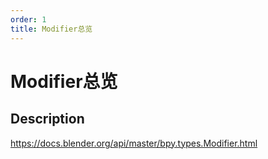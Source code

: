 ```yaml
---
order: 1
title: Modifier总览
---
```


# Modifier总览

## Description

https://docs.blender.org/api/master/bpy.types.Modifier.html
